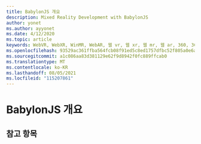 ```yaml
---
title: BabylonJS 개요
description: Mixed Reality Development with BabylonJS
author: yonet
ms.author: ayyonet
ms.date: 4/12/2020
ms.topic: article
keywords: WebVR, WebXR, WinMR, WebAR, 웹 vr, 웹 xr, 웹 mr, 웹 ar, 360, 360 비디오, 360개 비디오, 360개 사진, 360개 사진, 360개 콘텐츠, 몰입형 웹, 몰입형 웹, IW
ms.openlocfilehash: 93529ac361ffba564fcb08f91ed5c8ed1757dfbc52f805a0e6ab0199145d7c7f
ms.sourcegitcommit: a1c086aa83d381129e62f9d8942f0fc889ffcab0
ms.translationtype: MT
ms.contentlocale: ko-KR
ms.lasthandoff: 08/05/2021
ms.locfileid: "115207861"
---
```

# <a name="babylonjs-overview"></a>BabylonJS 개요

## <a name="see-also"></a>참고 항목


